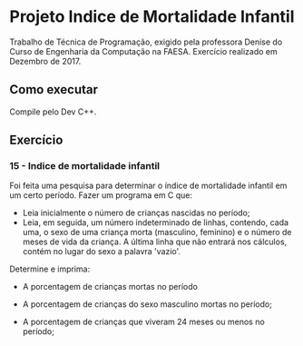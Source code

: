 # Projeto Indice de Mortalidade Infantil

Trabalho de Técnica de Programação, exigido pela professora Denise do Curso de Engenharia da Computação na FAESA.
Exercício realizado em Dezembro de 2017.

## Como executar

Compile pelo Dev C++.

## Exercício

### 15 - Indice de mortalidade infantil

Foi feita uma pesquisa para determinar o índice de mortalidade infantil em um certo período. Fazer um programa em C que:

 - Leia inicialmente o número de crianças nascidas no período;
 - Leia, em seguida, um número indeterminado de linhas, contendo, cada uma, o sexo de uma criança morta (masculino, feminino) e o número de meses de vida da criança. A última linha que não entrará nos cálculos, contém no lugar do sexo a palavra 'vazio'.

Determine e imprima:

 - A porcentagem de crianças mortas no período

 - A porcentagem de crianças do sexo masculino mortas no período;

 - A porcentagem de crianças que viveram 24 meses ou menos no período;